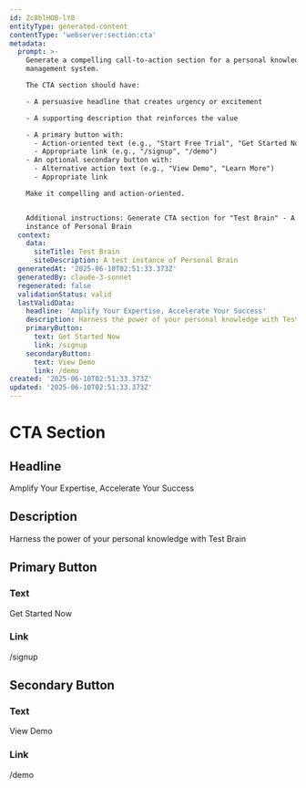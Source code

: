 ```yaml
---
id: Zc8blHOB-lY0
entityType: generated-content
contentType: 'webserver:section:cta'
metadata:
  prompt: >-
    Generate a compelling call-to-action section for a personal knowledge
    management system.

    The CTA section should have:

    - A persuasive headline that creates urgency or excitement

    - A supporting description that reinforces the value

    - A primary button with:
      - Action-oriented text (e.g., "Start Free Trial", "Get Started Now")
      - Appropriate link (e.g., "/signup", "/demo")
    - An optional secondary button with:
      - Alternative action text (e.g., "View Demo", "Learn More")
      - Appropriate link

    Make it compelling and action-oriented.


    Additional instructions: Generate CTA section for "Test Brain" - A test
    instance of Personal Brain
  context:
    data:
      siteTitle: Test Brain
      siteDescription: A test instance of Personal Brain
  generatedAt: '2025-06-10T02:51:33.373Z'
  generatedBy: claude-3-sonnet
  regenerated: false
  validationStatus: valid
  lastValidData:
    headline: 'Amplify Your Expertise, Accelerate Your Success'
    description: Harness the power of your personal knowledge with Test Brain
    primaryButton:
      text: Get Started Now
      link: /signup
    secondaryButton:
      text: View Demo
      link: /demo
created: '2025-06-10T02:51:33.373Z'
updated: '2025-06-10T02:51:33.373Z'
---
```

# CTA Section

## Headline
Amplify Your Expertise, Accelerate Your Success

## Description
Harness the power of your personal knowledge with Test Brain

## Primary Button
### Text
Get Started Now

### Link
/signup

## Secondary Button
### Text
View Demo

### Link
/demo
